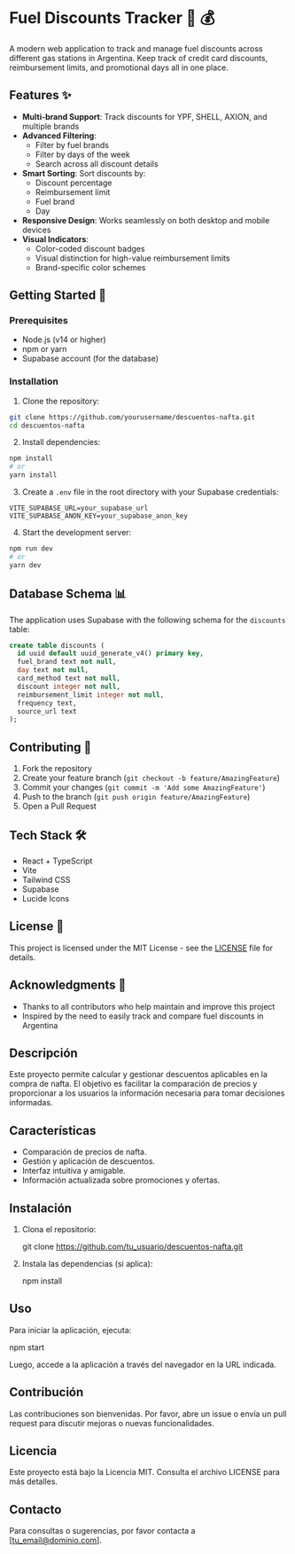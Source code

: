 # Fuel Discounts Tracker 🚗 💰

A modern web application to track and manage fuel discounts across different gas stations in Argentina. Keep track of credit card discounts, reimbursement limits, and promotional days all in one place.

## Features ✨

- **Multi-brand Support**: Track discounts for YPF, SHELL, AXION, and multiple brands
- **Advanced Filtering**: 
  - Filter by fuel brands
  - Filter by days of the week
  - Search across all discount details
- **Smart Sorting**: Sort discounts by:
  - Discount percentage
  - Reimbursement limit
  - Fuel brand
  - Day
- **Responsive Design**: Works seamlessly on both desktop and mobile devices
- **Visual Indicators**:
  - Color-coded discount badges
  - Visual distinction for high-value reimbursement limits
  - Brand-specific color schemes

## Getting Started 🚀

### Prerequisites

- Node.js (v14 or higher)
- npm or yarn
- Supabase account (for the database)

### Installation

1. Clone the repository:
```bash
git clone https://github.com/yourusername/descuentos-nafta.git
cd descuentos-nafta
```

2. Install dependencies:
```bash
npm install
# or
yarn install
```

3. Create a `.env` file in the root directory with your Supabase credentials:
```env
VITE_SUPABASE_URL=your_supabase_url
VITE_SUPABASE_ANON_KEY=your_supabase_anon_key
```

4. Start the development server:
```bash
npm run dev
# or
yarn dev
```

## Database Schema 📊

The application uses Supabase with the following schema for the `discounts` table:

```sql
create table discounts (
  id uuid default uuid_generate_v4() primary key,
  fuel_brand text not null,
  day text not null,
  card_method text not null,
  discount integer not null,
  reimbursement_limit integer not null,
  frequency text,
  source_url text
);
```

## Contributing 🤝

1. Fork the repository
2. Create your feature branch (`git checkout -b feature/AmazingFeature`)
3. Commit your changes (`git commit -m 'Add some AmazingFeature'`)
4. Push to the branch (`git push origin feature/AmazingFeature`)
5. Open a Pull Request

## Tech Stack 🛠️

- React + TypeScript
- Vite
- Tailwind CSS
- Supabase
- Lucide Icons

## License 📝

This project is licensed under the MIT License - see the [LICENSE](LICENSE) file for details.

## Acknowledgments 🙏

- Thanks to all contributors who help maintain and improve this project
- Inspired by the need to easily track and compare fuel discounts in Argentina

## Descripción

Este proyecto permite calcular y gestionar descuentos aplicables en la compra de nafta. El objetivo es facilitar la comparación de precios y proporcionar a los usuarios la información necesaria para tomar decisiones informadas.

## Características

- Comparación de precios de nafta.
- Gestión y aplicación de descuentos.
- Interfaz intuitiva y amigable.
- Información actualizada sobre promociones y ofertas.

## Instalación

1. Clona el repositorio:
   
   git clone https://github.com/tu_usuario/descuentos-nafta.git

2. Instala las dependencias (si aplica):
   
   npm install

## Uso

Para iniciar la aplicación, ejecuta:

   npm start

Luego, accede a la aplicación a través del navegador en la URL indicada.

## Contribución

Las contribuciones son bienvenidas. Por favor, abre un issue o envía un pull request para discutir mejoras o nuevas funcionalidades.

## Licencia

Este proyecto está bajo la Licencia MIT. Consulta el archivo LICENSE para más detalles.

## Contacto

Para consultas o sugerencias, por favor contacta a [tu_email@dominio.com].
 
